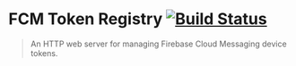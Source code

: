 # FCM Token Registry [![Build Status](https://travis-ci.org/xrps/fcm-token-registry.svg?branch=master)](https://travis-ci.org/xrps/fcm-token-registry)
> An HTTP web server for managing Firebase Cloud Messaging device tokens.
